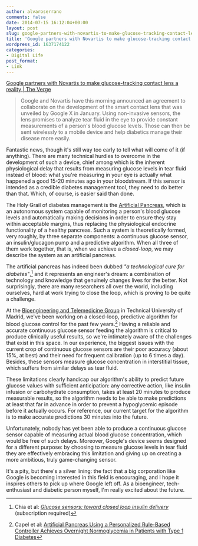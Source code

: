 ```yaml
---
author: alvaroserrano
comments: false
date: 2014-07-15 16:12:04+00:00
layout: post
slug: google-partners-with-novartis-to-make-glucose-tracking-contact-lens-a-reality
title: 'Google partners with Novartis to make glucose-tracking contact lens a reality '
wordpress_id: 1637174122
categories:
- Digital Life
post_format:
- Link
---
```


[Google partners with Novartis to make glucose-tracking contact lens a reality | The Verge](http://www.theverge.com/2014/7/15/5900871/google-and-novartis-smart-contact-lens-partnership)



<blockquote>Google and Novartis have this morning announced an agreement to collaborate on the development of the smart contact lens that was unveiled by Google X in January. Using non-invasive sensors, the lens promises to analyze tear fluid in the eye to provide constant measurements of a person's blood glucose levels. Those can then be sent wirelessly to a mobile device and help diabetics manage their disease more easily.</blockquote>



Fantastic news, though it's still way too early to tell what will come of it (if anything). There are many technical hurdles to overcome in the development of such a device, chief among which is the inherent physiological delay that results from measuring glucose levels in tear fluid instead of blood: what you're measuring in your eye is actually what happened a good 15-20 minutes ago in your bloodstream. If this sensor is intended as a credible diabetes management tool, they need to do better than that. Which, of course, is easier said than done.

The Holy Grail of diabetes management is the [Artificial Pancreas](http://en.wikipedia.org/wiki/Artificial_pancreas), which is an autonomous system capable of monitoring a person's blood glucose levels and automatically making decisions in order to ensure they stay within acceptable margins, thus replacing the physiological endocrine functionality of a healthy pancreas. Such a system is theoretically formed, very roughly, by three separate components: a continuous glucose sensor, an insulin/glucagon pump and a predictive algorithm. When all three of them work together, that is, when we achieve a _closed-loop_, we may describe the system as an artificial pancreas. 

The artificial pancreas has indeed been dubbed _"a technological cure for diabetes"_,[^1] and it represents an engineer's dream: a combination of technology and knowledge that genuinely changes lives for the better. Not surprisingly, there are many researchers all over the world, including ourselves, hard at work trying to close the loop, which is proving to be quite a challenge.

[^1]: Chia et al: [_Glucose sensors: toward closed loop insulin delivery_](http://es.scribd.com/doc/78185581/Chia-et-al) (subscription required)

At the [Bioengineering and Telemedicine Group](http://www.gbt.tfo.upm.es) in Technical University of Madrid, we've been working on a closed-loop, predictive algorithm for blood glucose control for the past few years.[^2] Having a reliable and accurate continuous glucose sensor feeding the algorithm is critical to produce clinically useful results, so we're intimately aware of the challenges that exist in this space. In our experience, the biggest issues with the current crop of continuous glucose sensors are their poor accuracy (about 15%, at best) and their need for frequent calibration (up to 6 times a day). Besides, these sensors measure glucose concentration in interstitial tissue, which suffers from similar delays as tear fluid.

[^2]: Capel et al: [Artificial Pancreas Using a Personalized Rule-Based Controller Achieves Overnight Normoglycemia in Patients with Type 1 Diabetes](http://online.liebertpub.com/doi/abs/10.1089/dia.2013.0229)

These limitations clearly handicap our algorithm's ability to predict future glucose values with sufficient anticipation: any corrective action, like insulin infusion or carbohydrate consumption, takes at least 20 minutes to produce measurable results, so the algorithm needs to be able to make predictions at least that far in advance in order to prevent a hypoglycemic episode before it actually occurs. For reference, our current target for the algorithm is to make accurate predictions 30 minutes into the future.

Unfortunately, nobody has yet been able to produce a continuous glucose sensor capable of measuring actual blood glucose concentration, which would be free of such delays. Moreover, Google's device seems designed for a different purpose: by choosing to measure glucose levels in tear fluid they are effectively embracing this limitation and giving up on creating a more ambitious, truly game-changing sensor.

It's a pity, but there's a silver lining: the fact that a big corporation like Google is becoming interested in this field is encouraging, and I hope it inspires others to pick up where Google left off. As a bioengineer, tech-enthusiast and diabetic person myself, I'm really excited about the future.
